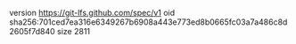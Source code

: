 version https://git-lfs.github.com/spec/v1
oid sha256:701ced7ea316e6349267b6908a443e773ed8b0665fc03a7a486c8d2605f7d840
size 2811
